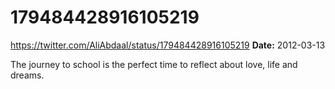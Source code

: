 # 179484428916105219
https://twitter.com/AliAbdaal/status/179484428916105219
**Date:** 2012-03-13

The journey to school is the perfect time to reflect about love, life and dreams.
